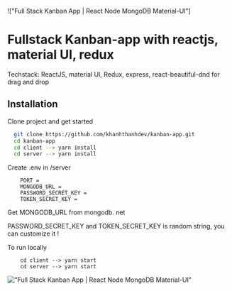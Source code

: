 !["Full Stack Kanban App | React Node MongoDB Material-UI"]

# Fullstack Kanban-app with reactjs, material UI, redux

Techstack: ReactJS, material UI, Redux, express, react-beautiful-dnd for drag and drop


## Installation

Clone project and get started

```bash
  git clone https://github.com/khanhthanhdev/kanban-app.git
  cd kanban-app
  cd client --> yarn install
  cd server --> yarn install
```
Create .env in /server

```code
    PORT = 
    MONGODB_URL = 
    PASSWORD_SECRET_KEY =
    TOKEN_SECRET_KEY =
```
Get MONGODB_URL from mongodb. net

PASSWORD_SECRET_KEY and TOKEN_SECRET_KEY is random string, you can customize it !

To run locally
```
    cd client --> yarn start
    cd server --> yarn start
```



!["Full Stack Kanban App | React Node MongoDB Material-UI"](https://user-images.githubusercontent.com/67447840/177310521-764f8ff7-5e3d-4644-ac0a-273cf83e48aa.gif "Full Stack Kanban App | React Node MongoDB Material-UI")